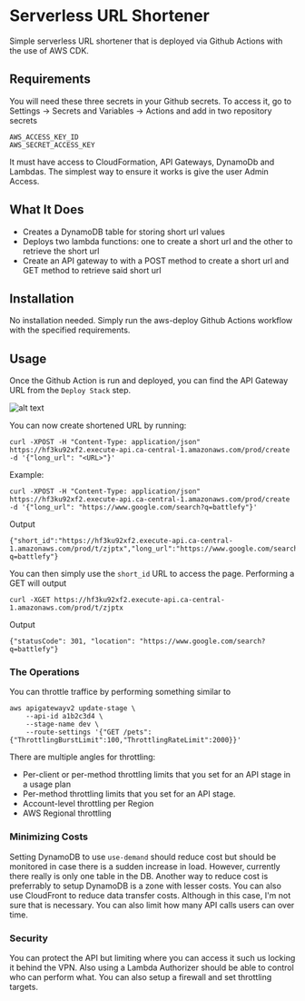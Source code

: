 # Serverless URL Shortener

Simple serverless URL shortener that is deployed via Github Actions with the use of AWS CDK.

## Requirements

You will need these three secrets in your Github secrets. To access it, go to Settings -> Secrets and Variables -> Actions and add in two repository secrets

```
AWS_ACCESS_KEY_ID
AWS_SECRET_ACCESS_KEY
```

It must have access to CloudFormation, API Gateways, DynamoDb and Lambdas. The simplest way to ensure it works is give the user Admin Access.


## What It Does

- Creates a DynamoDB table for storing short url values
- Deploys two lambda functions: one to create a short url and the other to retrieve the short url
- Create an API gateway to with a POST method to create a short url and GET method to retrieve said short url

## Installation

No installation needed. Simply run the aws-deploy Github Actions workflow with the specified requirements.

## Usage

Once the Github Action is run and deployed, you can find the API Gateway URL from the `Deploy Stack` step.

![alt text](https://i.ibb.co/0qSBkQk/image.png)

You can now create shortened URL by running:

```
curl -XPOST -H "Content-Type: application/json" https://hf3ku92xf2.execute-api.ca-central-1.amazonaws.com/prod/create -d '{"long_url": "<URL>"}'
```

Example:
```
curl -XPOST -H "Content-Type: application/json" https://hf3ku92xf2.execute-api.ca-central-1.amazonaws.com/prod/create -d '{"long_url": "https://www.google.com/search?q=battlefy"}'
```
Output
```
{"short_id":"https://hf3ku92xf2.execute-api.ca-central-1.amazonaws.com/prod/t/zjptx","long_url":"https://www.google.com/search?q=battlefy"}
```

You can then simply use the `short_id` URL to access the page. Performing a GET will output
```
curl -XGET https://hf3ku92xf2.execute-api.ca-central-1.amazonaws.com/prod/t/zjptx
```
Output
```
{"statusCode": 301, "location": "https://www.google.com/search?q=battlefy"}
```

### The Operations
You can throttle traffice by performing something similar to
```
aws apigatewayv2 update-stage \
    --api-id a1b2c3d4 \
    --stage-name dev \
    --route-settings '{"GET /pets":{"ThrottlingBurstLimit":100,"ThrottlingRateLimit":2000}}'
```

There are multiple angles for throttling:
- Per-client or per-method throttling limits that you set for an API stage in a usage plan
- Per-method throttling limits that you set for an API stage.
- Account-level throttling per Region
- AWS Regional throttling

### Minimizing Costs
Setting DynamoDB to use `use-demand` should reduce cost but should be monitored in case there is a sudden increase in load. However, currently there really is only one table in the DB. Another way to reduce cost is preferrably to setup DynamoDB is a zone with lesser costs. You can also use CloudFront to reduce data transfer costs. Although in this case, I'm not sure that is necessary. You can also limit how many API calls users can over time.

### Security
You can protect the API but limiting where you can access it such us locking it behind the VPN. Also using a Lambda Authorizer should be able to control who can perform what. You can also setup a firewall and set throttling targets. 
